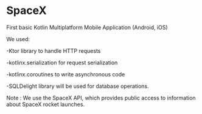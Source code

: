 # SpaceX

First basic Kotlin Multiplatform Mobile Application (Android, iOS)

We used:

-Ktor library to handle HTTP requests

-kotlinx.serialization for request serialization

-kotlinx.coroutines to write asynchronous code

-SQLDelight library will be used for database operations.


Note : We use the SpaceX API, which provides public access to information about SpaceX rocket launches.
